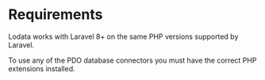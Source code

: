 # Requirements

Lodata works with Laravel 8+ on the same PHP versions supported by Laravel.

To use any of the PDO database connectors you must have the correct PHP extensions installed.
